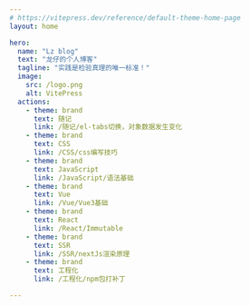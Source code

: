 ```yaml
---
# https://vitepress.dev/reference/default-theme-home-page
layout: home

hero:
  name: "Lz blog"
  text: "龙仔的个人博客"
  tagline: "实践是检验真理的唯一标准！"
  image:
    src: /logo.png
    alt: VitePress
  actions:
    - theme: brand
      text: 随记
      link: /随记/el-tabs切换，对象数据发生变化
    - theme: brand
      text: CSS
      link: /CSS/css编写技巧
    - theme: brand
      text: JavaScript
      link: /JavaScript/语法基础
    - theme: brand
      text: Vue
      link: /Vue/Vue3基础
    - theme: brand
      text: React
      link: /React/Immutable
    - theme: brand
      text: SSR
      link: /SSR/nextJs渲染原理
    - theme: brand
      text: 工程化
      link: /工程化/npm包打补丁

--- 
```



<script setup>
import Home from './.vitepress/components/Home.vue'
</script>

<Home />
